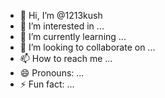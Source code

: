 - 👋 Hi, I’m @1213kush
- 👀 I’m interested in ...
- 🌱 I’m currently learning ...
- 💞️ I’m looking to collaborate on ...
- 📫 How to reach me ...
- 😄 Pronouns: ...
- ⚡ Fun fact: ...

<!---
1213kush/1213kush is a ✨ special ✨ repository because its `README.md` (this file) appears on your GitHub profile.
this was lose and gain 
![image](https://github.com/1213kush/1213kush/assets/145777925/b41f08ba-aa90-4afa-9329-1a1793866420)
![image](https://github.com/1213kush/1213kush/assets/145777925/a309ad2d-da0b-46c5-9267-eb7db1181521)

--->
